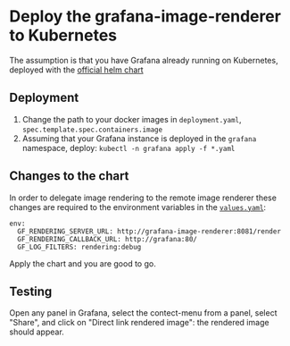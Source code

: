 # Deploy the grafana-image-renderer to Kubernetes

The assumption is that you have Grafana already running on Kubernetes, deployed with the [official helm chart](https://github.com/helm/charts/tree/master/stable/grafana)

## Deployment

1. Change the path to your docker images in `deployment.yaml`, `spec.template.spec.containers.image`
1. Assuming that your Grafana instance is deployed in the `grafana` namespace, deploy: `kubectl -n grafana apply -f *.yaml`

## Changes to the chart

In order to delegate image rendering to the remote image renderer these changes are required to the environment variables in the [`values.yaml`](https://github.com/helm/charts/blob/master/stable/grafana/values.yaml):

```
env: 
  GF_RENDERING_SERVER_URL: http://grafana-image-renderer:8081/render
  GF_RENDERING_CALLBACK_URL: http://grafana:80/
  GF_LOG_FILTERS: rendering:debug 
```

Apply the chart and you are good to go.

## Testing

Open any panel in Grafana, select the contect-menu from a panel, select "Share", and click on "Direct link rendered image": the rendered image should appear.

 

